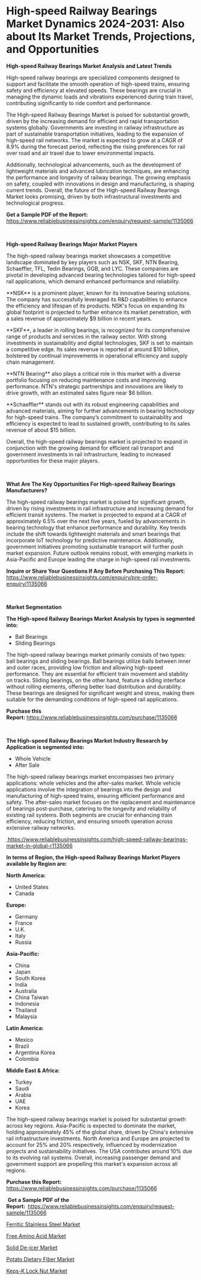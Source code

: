 <p><h1>High-speed Railway Bearings Market Dynamics 2024-2031: Also about Its Market Trends, Projections, and Opportunities</h1></p><p><strong>High-speed Railway Bearings Market Analysis and Latest Trends</strong></p>
<p><p>High-speed railway bearings are specialized components designed to support and facilitate the smooth operation of high-speed trains, ensuring safety and efficiency at elevated speeds. These bearings are crucial in managing the dynamic loads and vibrations experienced during train travel, contributing significantly to ride comfort and performance.</p><p>The High-speed Railway Bearings Market is poised for substantial growth, driven by the increasing demand for efficient and rapid transportation systems globally. Governments are investing in railway infrastructure as part of sustainable transportation initiatives, leading to the expansion of high-speed rail networks. The market is expected to grow at a CAGR of 8.9% during the forecast period, reflecting the rising preferences for rail over road and air travel due to lower environmental impacts.</p><p>Additionally, technological advancements, such as the development of lightweight materials and advanced lubrication techniques, are enhancing the performance and longevity of railway bearings. The growing emphasis on safety, coupled with innovations in design and manufacturing, is shaping current trends. Overall, the future of the High-speed Railway Bearings Market looks promising, driven by both infrastructural investments and technological progress.</p></p>
<p><strong>Get a Sample PDF of the Report:&nbsp;</strong> <a href="https://www.reliablebusinessinsights.com/enquiry/request-sample/1135066?utm_campaign=75&utm_medium=2&utm_source=Github&utm_content=ia&utm_term=09102024&utm_id=high-speed-railway-bearings">https://www.reliablebusinessinsights.com/enquiry/request-sample/1135066</a></p>
<p>&nbsp;</p>
<p><strong>High-speed Railway Bearings Major Market Players</strong></p>
<p><p>The high-speed railway bearings market showcases a competitive landscape dominated by key players such as NSK, SKF, NTN Bearing, Schaeffler, TFL, Tedin Bearings, GGB, and LYC. These companies are pivotal in developing advanced bearing technologies tailored for high-speed rail applications, which demand enhanced performance and reliability.</p><p>**NSK** is a prominent player, known for its innovative bearing solutions. The company has successfully leveraged its R&D capabilities to enhance the efficiency and lifespan of its products. NSK's focus on expanding its global footprint is projected to further enhance its market penetration, with a sales revenue of approximately $9 billion in recent years.</p><p>**SKF**, a leader in rolling bearings, is recognized for its comprehensive range of products and services in the railway sector. With strong investments in sustainability and digital technologies, SKF is set to maintain a competitive edge. Its sales revenue is reported at around $10 billion, bolstered by continual improvements in operational efficiency and supply chain management.</p><p>**NTN Bearing** also plays a critical role in this market with a diverse portfolio focusing on reducing maintenance costs and improving performance. NTN's strategic partnerships and innovations are likely to drive growth, with an estimated sales figure near $6 billion.</p><p>**Schaeffler** stands out with its robust engineering capabilities and advanced materials, aiming for further advancements in bearing technology for high-speed trains. The company’s commitment to sustainability and efficiency is expected to lead to sustained growth, contributing to its sales revenue of about $15 billion.</p><p>Overall, the high-speed railway bearings market is projected to expand in conjunction with the growing demand for efficient rail transport and government investments in rail infrastructure, leading to increased opportunities for these major players.</p></p>
<p>&nbsp;</p>
<p><strong>What Are The Key Opportunities For High-speed Railway Bearings Manufacturers?</strong></p>
<p><p>The high-speed railway bearings market is poised for significant growth, driven by rising investments in rail infrastructure and increasing demand for efficient transit systems. The market is projected to expand at a CAGR of approximately 6.5% over the next five years, fueled by advancements in bearing technology that enhance performance and durability. Key trends include the shift towards lightweight materials and smart bearings that incorporate IoT technology for predictive maintenance. Additionally, government initiatives promoting sustainable transport will further push market expansion. Future outlook remains robust, with emerging markets in Asia-Pacific and Europe leading the charge in high-speed rail investments.</p></p>
<p><strong>Inquire or Share Your Questions If Any Before Purchasing This Report:</strong> <a href="https://www.reliablebusinessinsights.com/enquiry/pre-order-enquiry/1135066?utm_campaign=75&utm_medium=2&utm_source=Github&utm_content=ia&utm_term=09102024&utm_id=high-speed-railway-bearings">https://www.reliablebusinessinsights.com/enquiry/pre-order-enquiry/1135066</a></p>
<p>&nbsp;</p>
<p><strong>Market Segmentation</strong></p>
<p><strong>The High-speed Railway Bearings Market Analysis by types is segmented into:</strong></p>
<p><ul><li>Ball Bearings</li><li>Sliding Bearings</li></ul></p>
<p><p>The high-speed railway bearings market primarily consists of two types: ball bearings and sliding bearings. Ball bearings utilize balls between inner and outer races, providing low friction and allowing high-speed performance. They are essential for efficient train movement and stability on tracks. Sliding bearings, on the other hand, feature a sliding interface without rolling elements, offering better load distribution and durability. These bearings are designed for significant weight and stress, making them suitable for the demanding conditions of high-speed rail applications.</p></p>
<p><strong>Purchase this Report:&nbsp;</strong><a href="https://www.reliablebusinessinsights.com/purchase/1135066?utm_campaign=75&utm_medium=2&utm_source=Github&utm_content=ia&utm_term=09102024&utm_id=high-speed-railway-bearings">https://www.reliablebusinessinsights.com/purchase/1135066</a></p>
<p>&nbsp;</p>
<p><strong>The High-speed Railway Bearings Market Industry Research by Application is segmented into:</strong></p>
<p><ul><li>Whole Vehicle</li><li>After Sale</li></ul></p>
<p><p>The high-speed railway bearings market encompasses two primary applications: whole vehicles and the after-sales market. Whole vehicle applications involve the integration of bearings into the design and manufacturing of high-speed trains, ensuring efficient performance and safety. The after-sales market focuses on the replacement and maintenance of bearings post-purchase, catering to the longevity and reliability of existing rail systems. Both segments are crucial for enhancing train efficiency, reducing friction, and ensuring smooth operation across extensive railway networks.</p></p>
<p><a href="https://www.reliablebusinessinsights.com/high-speed-railway-bearings-market-in-global-r1135066?utm_campaign=75&utm_medium=2&utm_source=Github&utm_content=ia&utm_term=09102024&utm_id=high-speed-railway-bearings">&nbsp;https://www.reliablebusinessinsights.com/high-speed-railway-bearings-market-in-global-r1135066</a></p>
<p><strong>In terms of Region, the High-speed Railway Bearings Market Players available by Region are:</strong></p>
<p>
    <p> <strong> North America: </strong>
        <ul>
            <li>United States</li>
            <li>Canada</li>
        </ul>
        </p> 
    <p> <strong> Europe: </strong>
        <ul>
            <li>Germany</li>
            <li>France</li>
            <li>U.K.</li>
            <li>Italy</li>
            <li>Russia</li>
        </ul>
        </p> 
    <p> <strong> Asia-Pacific: </strong>
        <ul>
            <li>China</li>
            <li>Japan</li>
            <li>South Korea</li>
            <li>India</li>
            <li>Australia</li>
            <li>China Taiwan</li>
            <li>Indonesia</li>
            <li>Thailand</li>
            <li>Malaysia</li>
        </ul>
        </p> 
    <p> <strong> Latin America: </strong>
        <ul>
            <li>Mexico</li>
            <li>Brazil</li>
            <li>Argentina Korea</li>
            <li>Colombia</li>
        </ul>
        </p> 
    <p> <strong> Middle East & Africa: </strong>
        <ul>
            <li>Turkey</li>
            <li>Saudi</li>
            <li>Arabia</li>
            <li>UAE</li>
            <li>Korea</li>
        </ul>
    </p>
    </p>
<p><p>The high-speed railway bearings market is poised for substantial growth across key regions. Asia-Pacific is expected to dominate the market, holding approximately 45% of the global share, driven by China's extensive rail infrastructure investments. North America and Europe are projected to account for 25% and 20% respectively, influenced by modernization projects and sustainability initiatives. The USA contributes around 10% due to its evolving rail systems. Overall, increasing passenger demand and government support are propelling this market's expansion across all regions.</p></p>
<p><strong>Purchase this Report: </strong><a href="https://www.reliablebusinessinsights.com/purchase/1135066?utm_campaign=75&utm_medium=2&utm_source=Github&utm_content=ia&utm_term=09102024&utm_id=high-speed-railway-bearings">https://www.reliablebusinessinsights.com/purchase/1135066</a></p>
<p>&nbsp;<strong>Get a Sample PDF of the Report:&nbsp;&nbsp;</strong><a href="https://www.reliablebusinessinsights.com/enquiry/request-sample/1135066?utm_campaign=75&utm_medium=2&utm_source=Github&utm_content=ia&utm_term=09102024&utm_id=high-speed-railway-bearings">https://www.reliablebusinessinsights.com/enquiry/request-sample/1135066</a></p>
<p><strong></strong></p>
<p><p><a href="https://www.linkedin.com/pulse/ferritic-stainless-steel-market-industry-landscape-growth-trajectories-7p2rf?utm_campaign=75&utm_medium=2&utm_source=Github&utm_content=ia&utm_term=09102024&utm_id=high-speed-railway-bearings">Ferritic Stainless Steel Market</a></p><p><a href="https://www.linkedin.com/pulse/decoding-free-amino-acid-market-signals-growth-algorithms-2024-2031-csn9f?utm_campaign=75&utm_medium=2&utm_source=Github&utm_content=ia&utm_term=09102024&utm_id=high-speed-railway-bearings">Free Amino Acid Market</a></p><p><a href="https://github.com/OrlandoHBarks/Market-Research-Report-List-1/blob/main/solid-de-icer-market.md?utm_campaign=75&utm_medium=2&utm_source=Github&utm_content=ia&utm_term=09102024&utm_id=high-speed-railway-bearings">Solid De-icer Market</a></p><p><a href="https://issuu.com/reportprime-2/docs/potato-dietary-fiber-market-size-20_62158eaed5800a?utm_campaign=75&utm_medium=2&utm_source=Github&utm_content=ia&utm_term=09102024&utm_id=high-speed-railway-bearings">Potato Dietary Fiber Market</a></p><p><a href="https://github.com/SotoRodolfo12/Market-Research-Report-List-1/blob/main/keps-k-lock-nut-market.md?utm_campaign=75&utm_medium=2&utm_source=Github&utm_content=ia&utm_term=09102024&utm_id=high-speed-railway-bearings">Keps-K Lock Nut Market</a></p></p>